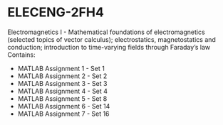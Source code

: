 # ELECENG-2FH4
Electromagnetics I - Mathematical foundations of electromagnetics (selected topics of vector calculus); electrostatics, magnetostatics and conduction; introduction to time-varying fields through Faraday’s law
Contains:
- MATLAB Assignment 1 - Set 1
- MATLAB Assignment 2 - Set 2
- MATLAB Assignment 3 - Set 3
- MATLAB Assignment 4 - Set 4
- MATLAB Assignment 5 - Set 8
- MATLAB Assignment 6 - Set 14
- MATLAB Assignment 7 - Set 16
